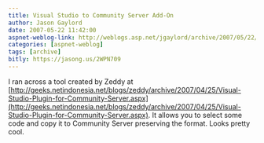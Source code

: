 ```yaml
---
title: Visual Studio to Community Server Add-On
author: Jason Gaylord
date: 2007-05-22 11:42:00
aspnet-weblog-link: http://weblogs.asp.net/jgaylord/archive/2007/05/22/quot-visual-studio-to-community-server-quot-add-on.aspx
categories: [aspnet-weblog]
tags: [archive]
bitly: https://jasong.us/2WPN709
---
```


I ran across a tool created by Zeddy at [http://geeks.netindonesia.net/blogs/zeddy/archive/2007/04/25/Visual-Studio-Plugin-for-Community-Server.aspx](http://geeks.netindonesia.net/blogs/zeddy/archive/2007/04/25/Visual-Studio-Plugin-for-Community-Server.aspx). It allows you to select some code and copy it to Community Server preserving the format. Looks pretty cool.